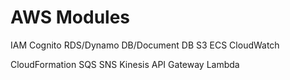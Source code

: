 AWS Modules
=========================


IAM
Cognito
RDS/Dynamo DB/Document DB
S3
ECS
CloudWatch

CloudFormation
SQS
SNS
Kinesis
API Gateway
Lambda

